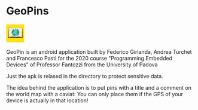 # GeoPins
<img src="Geopin_logo.jpg" width="48">

GeoPin is an android application built by Federico Girlanda, Andrea Turchet and Francesco Pasti for the 2020 course "Programming Embedded Devices" 
of Professor Fantozzi from the University of Padova

Just the apk is relased in the directory to protect sensitive data.

The idea behind the application is to put pins with a title and a comment on the world map with a caviat: You can only place them if the GPS of your device is
actually in that location!

